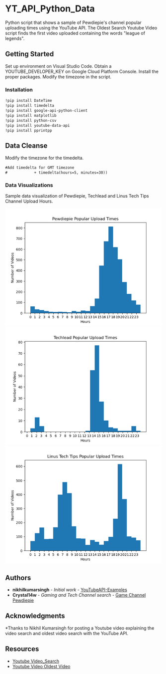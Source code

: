 # YT_API_Python_Data

Python script that shows a sample of Pewdiepie's channel popular uploading times using the YouTube API. The Oldest Search Youtube Video script finds the first video uploaded containing the words "league of legends".

## Getting Started

Set up environment on Visual Studio Code. Obtain a YOUTUBE_DEVELOPER_KEY on Google Cloud Platform Console. Install the proper packages.
Modify the timezone in the script.

### Installation

```
!pip install DateTime
!pip install timedelta
!pip install google-api-python-client
!pip install matplotlib
!pip install python-csv
!pip install youtube-data-api
!pip install pprintpp
```

## Data Cleanse

Modify the timezone for the timedelta.

```
#Add timedelta for GMT timezone
#            + timedelta(hours=5, minutes=30))
```

### Data Visualizations

Sample data visualization of Pewdiepie, Techlead and Linus Tech Tips Channel Upload Hours.

![](Images/Figure_1.png)
![](Images/Figure_2.png)
![](Images/Figure_3.png)

## Authors

* **nikhilkumarsingh** - *Initial work* - [YouTubeAPI-Examples](https://github.com/nikhilkumarsingh/YouTubeAPI-Examples)
* **Crystal14w** - *Gaming and Tech Channel search* - [Game Channel Pewdiepie](https://github.com/Crystal14w/YT_API_Python_Data/blob/master/Pewdiepie_Popular_Upload_Times.py) 

## Acknowledgments

*Thanks to Nikhil Kumarsingh for posting a Youtube video explaining the video search and oldest video search with the YouTube API.

## Resources
- [Youtube Video_Search](https://www.youtube.com/watch?v=b_jOJNUD350&list=PLO47T5JD6tWQdn5JeHzIArpe6KsDFZW-D&index=1)
- [Youtube Video Oldest Video](https://www.youtube.com/watch?v=H4fQUHVvbX8&list=PLO47T5JD6tWQdn5JeHzIArpe6KsDFZW-D&index=2)
